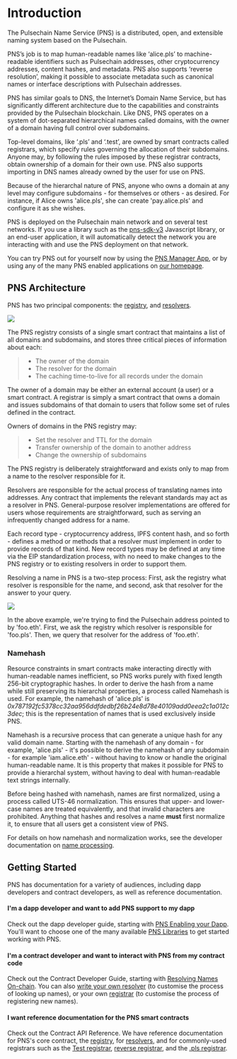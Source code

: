 # Introduction

The Pulsechain Name Service (PNS) is a distributed, open, and extensible naming system based on the Pulsechain.

PNS’s job is to map human-readable names like ‘alice.pls’ to machine-readable identifiers such as Pulsechain addresses, other cryptocurrency addresses, content hashes, and metadata. PNS also supports ‘reverse resolution’, making it possible to associate metadata such as canonical names or interface descriptions with Pulsechain addresses.

PNS has similar goals to DNS, the Internet’s Domain Name Service, but has significantly different architecture due to the capabilities and constraints provided by the Pulsechain blockchain. Like DNS, PNS operates on a system of dot-separated hierarchical names called domains, with the owner of a domain having full control over subdomains.

Top-level domains, like ‘.pls’ and ‘.test’, are owned by smart contracts called registrars, which specify rules governing the allocation of their subdomains. Anyone may, by following the rules imposed by these registrar contracts, obtain ownership of a domain for their own use. PNS also supports importing in DNS names already owned by the user for use on PNS.

Because of the hierarchal nature of PNS, anyone who owns a domain at any level may configure subdomains - for themselves or others - as desired. For instance, if Alice owns 'alice.pls', she can create 'pay.alice.pls' and configure it as she wishes.

PNS is deployed on the Pulsechain main network and on several test networks. If you use a library such as the [pns-sdk-v3](https://www.npmjs.com/package/@pnsdomains/pns-sdk-v3) Javascript library, or an end-user application, it will automatically detect the network you are interacting with and use the PNS deployment on that network.

You can try PNS out for yourself now by using the [PNS Manager App](https://app.pulse.domains), or by using any of the many PNS enabled applications on [our homepage](https://pulse.domains).

## PNS Architecture

PNS has two principal components: the [registry](contract-api-reference/pns.md), and [resolvers](contract-api-reference/publicresolver.md).

![](<.gitbook/assets/pns-architecture (1).png>)

The PNS registry consists of a single smart contract that maintains a list of all domains and subdomains, and stores three critical pieces of information about each:

> * The owner of the domain
> * The resolver for the domain
> * The caching time-to-live for all records under the domain

The owner of a domain may be either an external account (a user) or a smart contract. A registrar is simply a smart contract that owns a domain and issues subdomains of that domain to users that follow some set of rules defined in the contract.

Owners of domains in the PNS registry may:

> * Set the resolver and TTL for the domain
> * Transfer ownership of the domain to another address
> * Change the ownership of subdomains

The PNS registry is deliberately straightforward and exists only to map from a name to the resolver responsible for it.

Resolvers are responsible for the actual process of translating names into addresses. Any contract that implements the relevant standards may act as a resolver in PNS. General-purpose resolver implementations are offered for users whose requirements are straightforward, such as serving an infrequently changed address for a name.

Each record type - cryptocurrency address, IPFS content hash, and so forth - defines a method or methods that a resolver must implement in order to provide records of that kind. New record types may be defined at any time via the EIP standardization process, with no need to make changes to the PNS registry or to existing resolvers in order to support them.

Resolving a name in PNS is a two-step process: First, ask the registry what resolver is responsible for the name, and second, ask that resolver for the answer to your query.

![](https://lh5.googleusercontent.com/\_OPPzaxTxKggx9HuxloeWtK8ggEfIIBKRCEA6BKMwZdzAfUpIY6cz7NK5CFmiuw7TwknbhFNVRCJsswHLqkxUEJ5KdRzpeNbyg8\_H9d2RZdG28kgipT64JyPZUP--bAizozaDcxCq34)

In the above example, we're trying to find the Pulsechain address pointed to by 'foo.eth'. First, we ask the registry which resolver is responsible for 'foo.pls'. Then, we query that resolver for the address of 'foo.eth'.

### Namehash

Resource constraints in smart contracts make interacting directly with human-readable names inefficient, so PNS works purely with fixed length 256-bit cryptographic hashes. In order to derive the hash from a name while still preserving its hierarchal properties, a process called Namehash is used. For example, the namehash of 'alice.pls' is _0x787192fc5378cc32aa956ddfdedbf26b24e8d78e40109add0eea2c1a012c3dec_; this is the representation of names that is used exclusively inside PNS.

Namehash is a recursive process that can generate a unique hash for any valid domain name. Starting with the namehash of any domain - for example, 'alice.pls' - it's possible to derive the namehash of any subdomain - for example 'iam.alice.eth' - without having to know or handle the original human-readable name. It is this property that makes it possible for PNS to provide a hierarchal system, without having to deal with human-readable text strings internally.

Before being hashed with namehash, names are first normalized, using a process called UTS-46 normalization. This ensures that upper- and lower-case names are treated equivalently, and that invalid characters are prohibited. Anything that hashes and resolves a name **must** first normalize it, to ensure that all users get a consistent view of PNS.

For details on how namehash and normalization works, see the developer documentation on [name processing](contract-api-reference/name-processing.md).

## Getting Started

PNS has documentation for a variety of audiences, including dapp developers and contract developers, as well as reference documentation.

#### I'm a dapp developer and want to add PNS support to my dapp

Check out the dapp developer guide, starting with [PNS Enabling your Dapp](dapp-developer-guide/pns-enabling-your-dapp.md). You'll want to choose one of the many available [PNS Libraries](dapp-developer-guide/pns-libraries.md) to get started working with PNS.

#### I'm a contract developer and want to interact with PNS from my contract code

Check out the Contract Developer Guide, starting with [Resolving Names On-chain](contract-developer-guide/resolving-names-on-chain.md). You can also [write your own resolver](contract-developer-guide/writing-a-resolver.md) (to customise the process of looking up names), or your own [registrar](contract-developer-guide/writing-a-registrar.md) (to customise the process of registering new names).

#### I want reference documentation for the PNS smart contracts

Check out the Contract API Reference. We have reference documentation for PNS's core contract, the [registry](contract-api-reference/pns.md), for [resolvers](contract-api-reference/publicresolver.md), and for commonly-used registrars such as the [Test registrar](contract-api-reference/testregistrar.md), [reverse registrar](contract-api-reference/reverseregistrar.md), and the [.pls registrar](contract-api-reference/.eth-permanent-registrar/).
